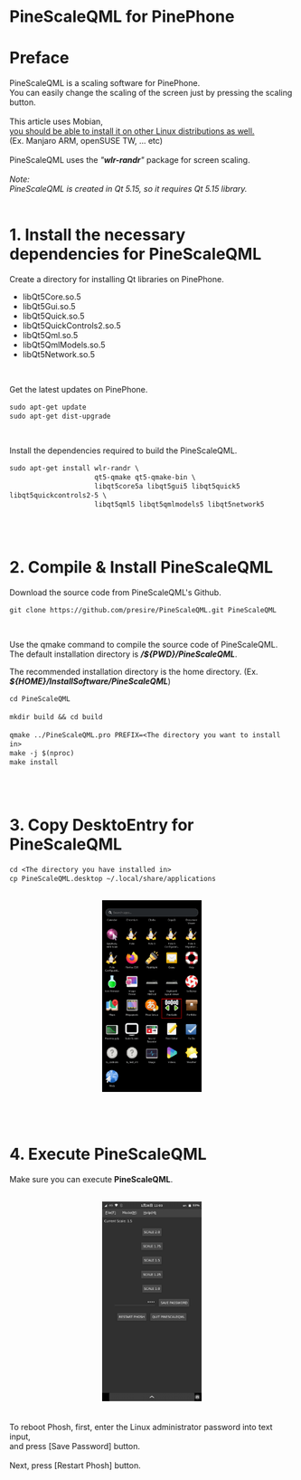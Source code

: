 # PineScaleQML for PinePhone  

# Preface  
PineScaleQML is a scaling software for PinePhone.<br>
You can easily change the scaling of the screen just by pressing the scaling button.<br>
<br>
This article uses Mobian,<br>
<u>you should be able to install it on other Linux distributions as well.</u><br>
(Ex. Manjaro ARM, openSUSE TW, ... etc)<br>
<br>
PineScaleQML uses the <I>"**wlr-randr**"</I> package for screen scaling.<br>
<br>
*Note:*<br>
*PineScaleQML is created in Qt 5.15, so it requires Qt 5.15 library.*<br>
<br>

# 1. Install the necessary dependencies for PineScaleQML
Create a directory for installing Qt libraries on PinePhone.<br>
* libQt5Core.so.5
* libQt5Gui.so.5
* libQt5Quick.so.5
* libQt5QuickControls2.so.5
* libQt5Qml.so.5
* libQt5QmlModels.so.5
* libQt5Network.so.5
<br>

Get the latest updates on PinePhone.<br>

    sudo apt-get update  
    sudo apt-get dist-upgrade  
<br>

Install the dependencies required to build the PineScaleQML.  

    sudo apt-get install wlr-randr \
                         qt5-qmake qt5-qmake-bin \
                         libqt5core5a libqt5gui5 libqt5quick5 libqt5quickcontrols2-5 \
                         libqt5qml5 libqt5qmlmodels5 libqt5network5
<br>
<br>

# 2. Compile & Install PineScaleQML
Download the source code from PineScaleQML's Github.<br>

    git clone https://github.com/presire/PineScaleQML.git PineScaleQML
<br>

Use the qmake command to compile the source code of PineScaleQML.<br>
The default installation directory is <I>**/${PWD}/PineScaleQML**</I>.<br>

The recommended installation directory is the home directory. (Ex. <I>**${HOME}/InstallSoftware/PineScaleQML**</I>)

    cd PineScaleQML

    mkdir build && cd build

    qmake ../PineScaleQML.pro PREFIX=<The directory you want to install in>
    make -j $(nproc)
    make install
<br><br>

# 3. Copy DesktoEntry for PineScaleQML
    cd <The directory you have installed in>
    cp PineScaleQML.desktop ~/.local/share/applications
<br>

<center><img src="img/PineScaleQML_SS_2.png" width="35%" height="35%" ></center><br>
<br>
<br>

# 4. Execute PineScaleQML
Make sure you can execute **PineScaleQML**.<br>
<br>
<center><img src="img/PineScaleQML_SS_1.png" width="35%" height="35%" ></center><br>
<br>
To reboot Phosh, first, enter the Linux administrator password into text input,<br>
and press [Save Password] button.<br>
<br>
Next, press [Restart Phosh] button.
<br>
<br> 
